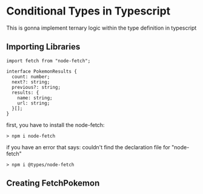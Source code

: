 # Conditional Types in Typescript

This is gonna implement ternary logic within the type definition
in typescript

## Importing Libraries

```
import fetch from "node-fetch";

interface PokemonResults {
  count: number;
  next?: string;
  previous?: string;
  results: {
    name: string;
    url: string;
  }[];
}
```

first, you have to install the node-fetch:

```
> npm i node-fetch
```

if you have an error that says:
couldn't find the declaration file for "node-fetch"

```
> npm i @types/node-fetch
```

## Creating FetchPokemon
